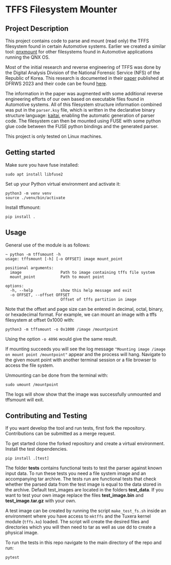 # TFFS Filesystem Mounter

## Project Description

This project contains code to parse and mount (read only) the TFFS filesystem found in certain Automotive systems.
Earlier we created a similar tool: [qnxmount](https://github.com/NetherlandsForensicInstitute/qnxmount) for other filesystems found in Automotive applications running the QNX OS.

Most of the initial research and reverse engineering of TFFS was done by the Digital Analysis Division of the National Forensic Service (NFS) of the Republic of Korea.
This research is documented in their [paper](https://doi.org/10.1016/j.fsidi.2023.301500) published at DFRWS 2023 and their code can be found [here](https://github.com/NFSDigital/hkmc_dvrs_filesystem_parser).

The information in the paper was augmented with some additional reverse engineering efforts of our own based on executable files found in Automotive systems.
All of this filesystem structure information combined was put in the `parser.ksy` file, which is written in the declarative binary structure language: [kaitai](https://kaitai.io/), enabling the automatic generation of parser code.
The filesystem can then be mounted using FUSE with some python glue code between the FUSE python bindings and the generated parser.

This project is only tested on Linux machines.


## Getting started
Make sure you have fuse installed:
```shell
sudo apt install libfuse2
```
Set up your Python virtual environment and activate it:
```shell
python3 -m venv venv
source ./venv/bin/activate
```
Install tffsmount:
```shell
pip install .
```

## Usage
General use of the module is as follows:
```shell
~ python -m tffsmount -h
usage: tffsmount [-h] [-o OFFSET] image mount_point

positional arguments:
  image                 Path to image containing tffs file system
  mount_point           Path to mount point

options:
  -h, --help            show this help message and exit
  -o OFFSET, --offset OFFSET
                        Offset of tffs partition in image
```

Note that the offset and page size can be entered in decimal, octal, binary, or hexadecimal format. For example, we can mount an image with a tffs filesystem at offset 0x1000 with:
```shell
python3 -m tffsmount -o 0x1000 /image /mountpoint
```
Using the option `-o 4096` would give the same result.

If mounting succeeds you will see the log message `"Mounting image /image on mount point /mountpoint"` appear and the process will hang. Navigate to the given mount point with another terminal session or a file browser to access the file system.

Unmounting can be done from the terminal with:
```shell
sudo umount /mountpoint
```
The logs will show show that the image was successfully unmounted and tffsmount will exit.

## Contributing and Testing
If you want develop the tool and run tests, first fork the repository. Contributions can be submitted as a merge request.

To get started clone the forked repository and create a virtual environment. Install the test dependencies.
```shell
pip install .[test]
```

The folder **tests** contains functional tests to test the parser against known input data.
To run these tests you need a file system image and an accompanying tar archive.
The tests run are functional tests that check whether the parsed data from the test image is equal to the data stored in the archive.
Default test_images are located in the folders **test_data**.
If you want to test your own image replace the files **test_image.bin** and **test_image.tar.gz** with your own.

A test image can be created by running the script `make_test_fs.sh` inside an environment where you have access to `mktffs` and the Tuxera kernel module (`tffs.ko`) loaded.
The script will create the desired files and directories which you will then need to tar as well as use dd to create a physical image.

To run the tests in this repo navigate to the main directory of the repo and run:
```shell
pytest
```
